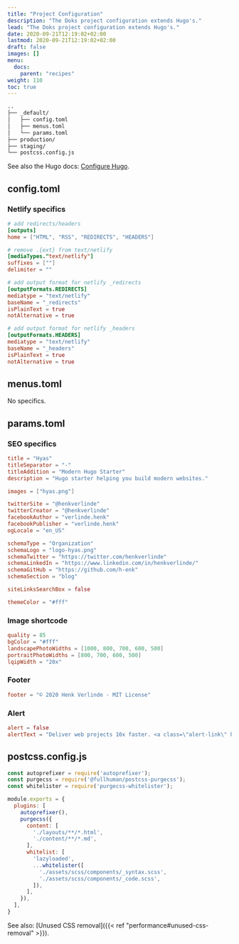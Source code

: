 ```yaml
---
title: "Project Configuration"
description: "The Doks project configuration extends Hugo's."
lead: "The Doks project configuration extends Hugo's."
date: 2020-09-21T12:19:02+02:00
lastmod: 2020-09-21T12:19:02+02:00
draft: false
images: []
menu: 
  docs:
    parent: "recipes"
weight: 110
toc: true
---
```


```bash
..
├── _default/
│   ├── config.toml
│   ├── menus.toml
│   └── params.toml
├── production/
├── staging/
└── postcss.config.js
```

See also the Hugo docs: [Configure Hugo](https://gohugo.io/getting-started/configuration/).

## config.toml

### Netlify specifics

```toml
# add redirects/headers
[outputs]
home = ["HTML", "RSS", "REDIRECTS", "HEADERS"]

# remove .{ext} from text/netlify
[mediaTypes."text/netlify"]
suffixes = [""]
delimiter = ""

# add output format for netlify _redirects
[outputFormats.REDIRECTS]
mediatype = "text/netlify"
baseName = "_redirects"
isPlainText = true
notAlternative = true

# add output format for netlify _headers
[outputFormats.HEADERS]
mediatype = "text/netlify"
baseName = "_headers"
isPlainText = true
notAlternative = true
```

## menus.toml

No specifics.

## params.toml

### SEO specifics

```toml
title = "Hyas"
titleSeparator = "-"
titleAddition = "Modern Hugo Starter"
description = "Hugo starter helping you build modern websites."

images = ["hyas.png"]

twitterSite = "@henkverlinde"
twitterCreator = "@henkverlinde"
facebookAuthor = "verlinde.henk"
facebookPublisher = "verlinde.henk"
ogLocale = "en_US"

schemaType = "Organization"
schemaLogo = "logo-hyas.png"
schemaTwitter = "https://twitter.com/henkverlinde"
schemaLinkedIn = "https://www.linkedin.com/in/henkverlinde/"
schemaGitHub = "https://github.com/h-enk"
schemaSection = "blog"

siteLinksSearchBox = false

themeColor = "#fff"
```

### Image shortcode

```toml
quality = 85
bgColor = "#fff"
landscapePhotoWidths = [1000, 800, 700, 600, 500]
portraitPhotoWidths = [800, 700, 600, 500]
lqipWidth = "20x"
```

### Footer

```toml
footer = "© 2020 Henk Verlinde - MIT License"
```

### Alert

```toml
alert = false
alertText = "Deliver web projects 10x faster. <a class=\"alert-link\" href=\"https://www.netlify.com/whitepaper/\">Get the free enterprise paper →</a>"
```

## postcss.config.js

```js
const autoprefixer = require('autoprefixer');
const purgecss = require('@fullhuman/postcss-purgecss');
const whitelister = require('purgecss-whitelister');

module.exports = {
  plugins: [
    autoprefixer(),
    purgecss({
      content: [
        './layouts/**/*.html',
        './content/**/*.md',
      ],
      whitelist: [
        'lazyloaded',
        ...whitelister([
          './assets/scss/components/_syntax.scss',
          './assets/scss/components/_code.scss',
        ]),
      ],
    }),
  ],
}
```

See also: [Unused CSS removal]({{< ref "performance#unused-css-removal" >}}).
